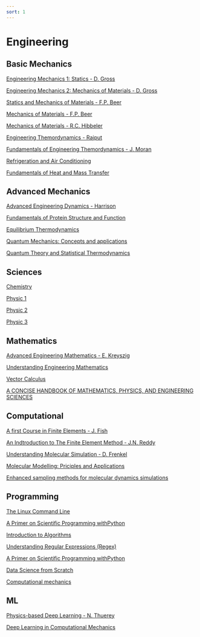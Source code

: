 ```yaml
---
sort: 1
---
```


# Engineering

## Basic Mechanics

[Engineering Mechanics 1: Statics - D. Gross](http://202.91.76.90:81/fdScript/RootOfEBooks/MED/ebooksclub.org__Engineering_Mechanics_1__Statics.pdf)

[Engineering Mechanics 2: Mechanics of Materials - D. Gross](http://202.91.76.90:81/fdScript/RootOfEBooks/MED/ebooksclub.org__Engineering_Mechanics_2__Mechanics_of_Materials(2).pdf)

[Statics and Mechanics of Materials - F.P. Beer](http://202.91.76.90:81/fdScript/RootOfEBooks/MED/Statics%20and%20mechanics%20of%20Materials.pdf)

[Mechanics of Materials - F.P. Beer](http://site.iugaza.edu.ps/ajubeh/files/2012/05/B00k-Mechanics-of-Materials-Mcgraw-2012-Ed6-978-0-07-338028-5.pdf)

[Mechanics of Materials - R.C. Hibbeler](http://www.hljp.edu.cn/__local/4/B6/F6/F6DF336EF7DB2219A8E66B1C498_841876C9_3831767.pdf?e=.pdf)

[Engineering Themordynamics - Rajput](http://202.91.76.90:81/fdScript/RootOfEBooks/MED/ebooksclub.org__Engineering_Thermodynamics__SI_Units_Version___Third_Edition.pdf)

[Fundamentals of Engineering Themordynamics - J. Moran](http://202.91.76.90:81/fdScript/RootOfEBooks/MED/THERMODYNAMICS/FundamentalsEngineeringThermodynamics7e.pdf)

[Refrigeration and Air Conditioning](http://202.91.76.90:81/fdScript/RootOfEBooks/MED/THERMODYNAMICS/Refrigeration%20and%20Air-Conditioning,%204th%20Edition%20-%20(Malestrom).pdf)

[Fundamentals of Heat and Mass Transfer](http://202.91.76.90:81/fdScript/RootOfEBooks/MED/Fundamentals%20of%20Heat%20and%20Mass%20Transfer-Incropera.pdf)

## Advanced Mechanics

[Advanced Engineering Dynamics - Harrison](http://202.91.76.90:81/fdScript/RootOfEBooks/MED/Advanced%20Engineering%20Dynamics.pdf)

[Fundamentals of Protein Structure and Function](http://202.91.76.90:81/fdScript/RootOfEBooks/E%20BOOKS%20COLLECTION%202020%20%20DATA%202/CHEM/Fundamentals%20of%20Protein%20Structure%20and%20Function%20-%20E%20Buxbaum.pdf)

[Equilibrium Thermodynamics](http://202.91.76.90:81/fdScript/RootOfEBooks/E%20BOOKS%20COLLECTION%202020%20%20DATA%202/PHYSICS/Equilibrium%20Thermodynamics%20Second%20Edition%20by%20Mario%20J.%20de%20Oliveira.pdf)

[Quantum Mechanics: Concepts and applications](http://202.91.76.90:81/fdScript/RootOfEBooks/E%20BOOKS%20COLLECTION%202020%20%20DATA%202/PHYSICS/Quantum%20Mechanics%20Concepts%20and%20Applications%20Second%20Edition%20by%20Nouredine%20Zettili.pdf)

[Quantum Theory and Statistical Thermodynamics](http://202.91.76.90:81/fdScript/RootOfEBooks/E%20BOOKS%20COLLECTION%202020%20%20DATA%202/PHYSICS/Quantum%20Theory%20and%20Statistical%20Thermodynamics%20Principles%20and%20Worked%20Examples%20by%20Peter%20Hertel%20(1).pdf)

## Sciences

[Chemistry](https://openstax.org/books/chemistry-2e/pages/preface)

[Physic 1](https://openstax.org/books/university-physics-volume-1/pages/preface)

[Physic 2](https://openstax.org/books/university-physics-volume-2/pages/preface)

[Physic 3](https://openstax.org/books/university-physics-volume-3/pages/preface)


## Mathematics

[Advanced Engineering Mathematics - E. Kreyszig](http://www.bau.edu.jo/UserPortal/UserProfile/PostsAttach/59003_3812_1.pdf)

[Understanding Engineering Mathematics](http://202.91.76.90:81/fdScript/RootOfEBooks/E%20BOOKS%20COLLECTION%202020%20%20DATA%202/MATHEMATICS/Understanding%20Engineering%20Mathematics%20by%20John%20Bird.pdf)

[Vector Calculus](http://202.91.76.90:81/fdScript/RootOfEBooks/E%20BOOKS%20COLLECTION%202020%20%20DATA%202/MATHEMATICS/Vector%20Calculus%206th%20Edition%20by%20Jerrold%20E.%20Marsde%20and%20Anthony%20Tromba.pdf)

[A CONCISE HANDBOOK OF MATHEMATICS, PHYSICS, AND ENGINEERING SCIENCES](http://202.91.76.90:81/fdScript/RootOfEBooks/E%20BOOKS%20COLLECTION%202020%20%20DATA%202/MATHEMATICS/A%20Concise%20Handbook%20of%20Mathematics,%20Physics,%20and%20Engineering%20Sciences%20by%20Andrei%20D.%20Polyanin%20and%20Alexei%20I.%20Chernoutsan.pdf)

## Computational

[A first Course in Finite Elements - J. Fish](http://202.91.76.90:81/fdScript/RootOfEBooks/MED/A%20first%20corse%20in%20finite%20element%20analysis.pdf)

[An Indtroduction to The Finite Element Method - J.N. Reddy](http://202.91.76.90:81/fdScript/RootOfEBooks/MED/An_Introduction_to_the_Finite_Element_Method_3rdEd_J.N.%20Reddy.pdf)

[Understanding Molecular Simulation - D. Frenkel](https://www.eng.uc.edu/~beaucag/Classes/AdvancedMaterialsThermodynamics/Books/%5BComputational%20science%20(San%20Diego,%20Calif.)%5D%20Daan%20Frenkel_%20Berend%20Smit%20-%20Understanding%20molecular%20simulation%20_%20from%20algorithms%20to%20applications%20(2002,%20Academic%20Press%20)%20-%20libgen.lc.pdf)

[Molecular Modelling: Priciples and Applications](https://chz276.ust.hk/public/Cloud::siqin/References/From-MD-to-MSM/Molecular%20Modelling%20Principles%20and%20Applications.pdf)

[Enhanced sampling methods for molecular dynamics simulations](https://arxiv.org/pdf/2202.04164.pdf)

## Programming

[The Linux Command Line](http://202.91.76.90:81/fdScript/RootOfEBooks/E%20BOOKS%20COLLECTION%202020%20%20DATA%202/CSE/The%20Linux%20Command%20Line.pdf)

[A Primer on Scientific Programming withPython](http://202.91.76.90:81/fdScript/RootOfEBooks/E%20BOOKS%20COLLECTION%202020%20%20DATA%202/CSE/A%20Primer%20on%20Scientific%20Programming%20with%20Python.pdf)

[Introduction to Algorithms](http://202.91.76.90:81/fdScript/RootOfEBooks/E%20BOOKS%20COLLECTION%202020%20%20DATA%202/CSE/Introduction.to.Algorithms.3rd.Edition.Sep.2010.pdf)

[Understanding Regular Expressions (Regex)](https://writersbyte.com/featured-post/regex-101-for-python-data-science/?swcfpc=1)

[A Primer on Scientific Programming withPython](http://202.91.76.90:81/fdScript/RootOfEBooks/E%20BOOKS%20COLLECTION%202020%20%20DATA%202/CSE/A%20Primer%20on%20Scientific%20Programming%20with%20Python.pdf)

[Data Science from Scratch](/pdf/Data_Science_from_Scratch.pdf)

[Computational mechanics](https://cooperrc.github.io/computational-mechanics/README.html)

## ML

[Physics-based Deep Learning - N. Thuerey](https://arxiv.org/pdf/2109.05237.pdf)

[Deep Learning in Computational Mechanics](https://link.springer.com/content/pdf/10.1007%2F978-3-030-76587-3.pdf)
